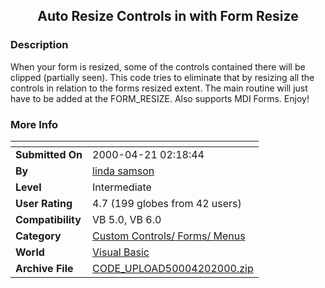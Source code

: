 ﻿<div align="center">

## Auto Resize Controls in with Form Resize


</div>

### Description

When your form is resized, some of the controls contained there will be clipped (partially seen). This code tries to eliminate that by resizing all the controls in relation to the forms resized extent. The main routine will just have to be added at the FORM_RESIZE. Also supports MDI Forms. Enjoy!
 
### More Info
 


<span>             |<span>
---                |---
**Submitted On**   |2000-04-21 02:18:44
**By**             |[linda samson](https://github.com/Planet-Source-Code/PSCIndex/blob/master/ByAuthor/linda-samson.md)
**Level**          |Intermediate
**User Rating**    |4.7 (199 globes from 42 users)
**Compatibility**  |VB 5\.0, VB 6\.0
**Category**       |[Custom Controls/ Forms/  Menus](https://github.com/Planet-Source-Code/PSCIndex/blob/master/ByCategory/custom-controls-forms-menus__1-4.md)
**World**          |[Visual Basic](https://github.com/Planet-Source-Code/PSCIndex/blob/master/ByWorld/visual-basic.md)
**Archive File**   |[CODE\_UPLOAD50004202000\.zip](https://github.com/Planet-Source-Code/linda-samson-auto-resize-controls-in-with-form-resize__1-7424/archive/master.zip)









